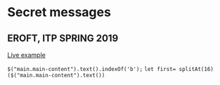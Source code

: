 # Secret messages
## EROFT, ITP SPRING 2019

[Live example](https://radiant-meadow-14806.herokuapp.com/ "link to heroku") 

`$("main.main-content").text().indexOf('b');`
`let first= splitAt(16)($("main.main-content").text())`
